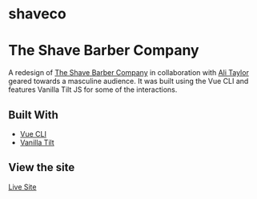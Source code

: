 # shaveco

# The Shave Barber Company

A redesign of [The Shave Barber Company](http://theshavebarbercompany.com) in collaboration with [Ali Taylor](http://alismithtaylor.com) geared towards a masculine audience. It was built using the Vue CLI and features Vanilla Tilt JS for some of the interactions.


## Built With

* [Vue CLI](https://cli.vuejs.org/)
* [Vanilla Tilt](https://micku7zu.github.io/vanilla-tilt.js/)


## View the site

[Live Site](http://angelicadewit.com/shaveco)
